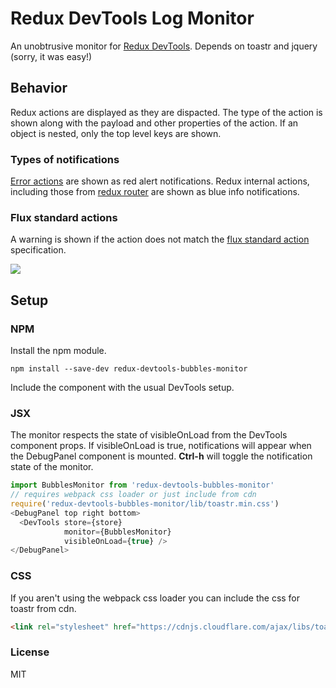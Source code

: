 Redux DevTools Log Monitor
=========================

An unobtrusive monitor for [Redux DevTools](https://github.com/gaearon/redux-devtools). Depends on toastr and jquery (sorry, it was easy!)

## Behavior
Redux actions are displayed as they are dispacted. The type of the action is shown along with the payload and other properties of the action. If an object is nested, only the top level keys are shown.

### Types of notifications
[Error actions](https://github.com/acdlite/flux-standard-action#errors-as-a-first-class-concept) are shown as red alert notifications. Redux internal actions, including those from [redux router](https://github.com/rackt/redux-router) are shown as blue info notifications.

### Flux standard actions
A warning is shown if the action does not match the [flux standard action](https://github.com/acdlite/flux-standard-action) specification.

![](http://imgur.com/KSxngwN.gif)

## Setup
### NPM
Install the npm module.
```
npm install --save-dev redux-devtools-bubbles-monitor
```
Include the component with the usual DevTools setup.
### JSX
The monitor respects the state of visibleOnLoad from the DevTools component props. If visibleOnLoad is true, notifications will appear when the DebugPanel component is mounted. <strong>Ctrl-h</strong> will toggle the notification state of the monitor.
```javascript
import BubblesMonitor from 'redux-devtools-bubbles-monitor'
// requires webpack css loader or just include from cdn
require('redux-devtools-bubbles-monitor/lib/toastr.min.css')
<DebugPanel top right bottom>
  <DevTools store={store}
            monitor={BubblesMonitor}
            visibleOnLoad={true} />
</DebugPanel>

```
### CSS
If you aren't using the webpack css loader you can include the css for toastr from cdn.
```html
<link rel="stylesheet" href="https://cdnjs.cloudflare.com/ajax/libs/toastr.js/latest/css/toastr.min.css">
```
### License

MIT
